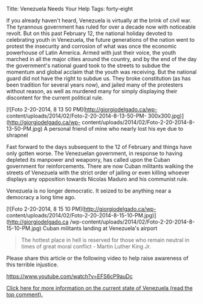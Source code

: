 Title: Venezuela Needs Your Help
Tags: forty-eight

If you already haven't heard, Venezuela is virtually at the brink of civil
war. The tyrannous government has ruled for over a decade now with noticeable
revolt. But on this past February 12, the national holiday devoted to
celebrating youth in Venezuela, the future generations of the nation went to
protest the insecurity and corrosion of what was once the economic powerhouse
of Latin America. Armed with just their voice, the youth marched in all the
major cities around the country, and by the end of the day the government's
national guard took to the streets to subdue the momentum and global acclaim
that the youth was receiving. But the national guard did not have the right to
subdue us. They broke constitution (as has been tradition for several years
now), and jailed many of the protesters without reason, as well as murdered
many for simply displaying their discontent for the current political rule.



[![Foto 2-20-2014, 8 13 50 PM](http://giorgiodelgado.ca/wp-
content/uploads/2014/02/Foto-2-20-2014-8-13-50-PM-
300x300.jpg)](http://giorgiodelgado.ca/wp-
content/uploads/2014/02/Foto-2-20-2014-8-13-50-PM.jpg) A personal friend of
mine who nearly lost his eye due to shrapnel



Fast forward to the days subsequent to the 12 of February and things have only
gotten worse. The Venezuelan government, in response to having depleted its
manpower and weaponry, has called upon the Cuban government for
reinforcements. There are now Cuban militants walking the streets of Venezuela
with the strict order of jailing or even killing whoever displays any
opposition towards Nicolas Maduro and his communist rule.





Venezuela is no longer democratic. It seized to be anything near a democracy a
long time ago.



[![Foto 2-20-2014, 8 15 10 PM](http://giorgiodelgado.ca/wp-
content/uploads/2014/02/Foto-2-20-2014-8-15-10-PM.jpg)](http://giorgiodelgado.ca
/wp-content/uploads/2014/02/Foto-2-20-2014-8-15-10-PM.jpg) Cuban militants
landing at Venezuela's airport





> The hottest place in hell is reserved for those who remain neutral in times
of great moral conflict - Martin Luther King Jr.

Please share this article or the following video to help raise awareness of
this terrible injustice.

https://www.youtube.com/watch?v=EFS6cP9auDc



[Click here for more information on the current state of Venezuela (read the
top comment).
](http://www.reddit.com/r/worldnews/comments/1xqzfp/this_is_caracas_venezuela_right_now_this_is_an/)

